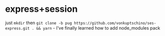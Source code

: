 # express+session


just `mkdir` then `git clone -b pug https://github.com/vonkuptschino/ses-express.git . && yarn` - I've finally learned how to add node_modules pack



